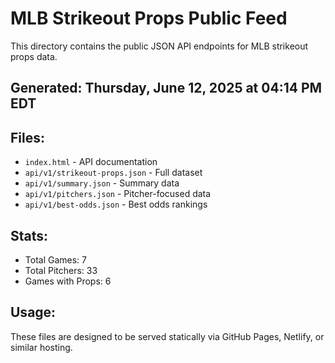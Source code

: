# MLB Strikeout Props Public Feed

This directory contains the public JSON API endpoints for MLB strikeout props data.

## Generated: Thursday, June 12, 2025 at 04:14 PM EDT

## Files:
- `index.html` - API documentation
- `api/v1/strikeout-props.json` - Full dataset
- `api/v1/summary.json` - Summary data
- `api/v1/pitchers.json` - Pitcher-focused data  
- `api/v1/best-odds.json` - Best odds rankings

## Stats:
- Total Games: 7
- Total Pitchers: 33
- Games with Props: 6

## Usage:
These files are designed to be served statically via GitHub Pages, Netlify, or similar hosting.
